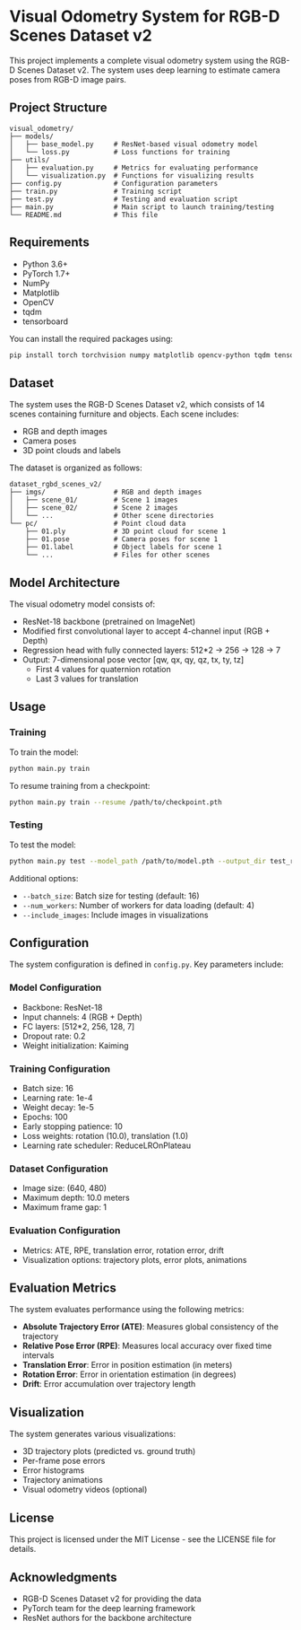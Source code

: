 # Visual Odometry System for RGB-D Scenes Dataset v2

This project implements a complete visual odometry system using the RGB-D Scenes Dataset v2. The system uses deep learning to estimate camera poses from RGB-D image pairs.

## Project Structure

```
visual_odometry/
├── models/
│   ├── base_model.py     # ResNet-based visual odometry model
│   └── loss.py           # Loss functions for training
├── utils/
│   ├── evaluation.py     # Metrics for evaluating performance
│   └── visualization.py  # Functions for visualizing results
├── config.py             # Configuration parameters
├── train.py              # Training script
├── test.py               # Testing and evaluation script
├── main.py               # Main script to launch training/testing
└── README.md             # This file
```

## Requirements

- Python 3.6+
- PyTorch 1.7+
- NumPy
- Matplotlib
- OpenCV
- tqdm
- tensorboard

You can install the required packages using:

```bash
pip install torch torchvision numpy matplotlib opencv-python tqdm tensorboard
```

## Dataset

The system uses the RGB-D Scenes Dataset v2, which consists of 14 scenes containing furniture and objects. Each scene includes:

- RGB and depth images
- Camera poses
- 3D point clouds and labels

The dataset is organized as follows:

```
dataset_rgbd_scenes_v2/
├── imgs/                 # RGB and depth images
│   ├── scene_01/         # Scene 1 images
│   ├── scene_02/         # Scene 2 images
│   └── ...               # Other scene directories
└── pc/                   # Point cloud data
    ├── 01.ply            # 3D point cloud for scene 1
    ├── 01.pose           # Camera poses for scene 1
    ├── 01.label          # Object labels for scene 1
    └── ...               # Files for other scenes
```

## Model Architecture

The visual odometry model consists of:

- ResNet-18 backbone (pretrained on ImageNet)
- Modified first convolutional layer to accept 4-channel input (RGB + Depth)
- Regression head with fully connected layers: 512*2 → 256 → 128 → 7
- Output: 7-dimensional pose vector [qw, qx, qy, qz, tx, ty, tz]
  - First 4 values for quaternion rotation
  - Last 3 values for translation

## Usage

### Training

To train the model:

```bash
python main.py train
```

To resume training from a checkpoint:

```bash
python main.py train --resume /path/to/checkpoint.pth
```

### Testing

To test the model:

```bash
python main.py test --model_path /path/to/model.pth --output_dir test_results
```

Additional options:
- `--batch_size`: Batch size for testing (default: 16)
- `--num_workers`: Number of workers for data loading (default: 4)
- `--include_images`: Include images in visualizations

## Configuration

The system configuration is defined in `config.py`. Key parameters include:

### Model Configuration
- Backbone: ResNet-18
- Input channels: 4 (RGB + Depth)
- FC layers: [512*2, 256, 128, 7]
- Dropout rate: 0.2
- Weight initialization: Kaiming

### Training Configuration
- Batch size: 16
- Learning rate: 1e-4
- Weight decay: 1e-5
- Epochs: 100
- Early stopping patience: 10
- Loss weights: rotation (10.0), translation (1.0)
- Learning rate scheduler: ReduceLROnPlateau

### Dataset Configuration
- Image size: (640, 480)
- Maximum depth: 10.0 meters
- Maximum frame gap: 1

### Evaluation Configuration
- Metrics: ATE, RPE, translation error, rotation error, drift
- Visualization options: trajectory plots, error plots, animations

## Evaluation Metrics

The system evaluates performance using the following metrics:

- **Absolute Trajectory Error (ATE)**: Measures global consistency of the trajectory
- **Relative Pose Error (RPE)**: Measures local accuracy over fixed time intervals
- **Translation Error**: Error in position estimation (in meters)
- **Rotation Error**: Error in orientation estimation (in degrees)
- **Drift**: Error accumulation over trajectory length

## Visualization

The system generates various visualizations:

- 3D trajectory plots (predicted vs. ground truth)
- Per-frame pose errors
- Error histograms
- Trajectory animations
- Visual odometry videos (optional)

## License

This project is licensed under the MIT License - see the LICENSE file for details.

## Acknowledgments

- RGB-D Scenes Dataset v2 for providing the data
- PyTorch team for the deep learning framework
- ResNet authors for the backbone architecture 